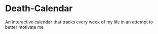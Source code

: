 # Death-Calendar
An interactive calendar that tracks every week of my life in an attempt to better motivate me
